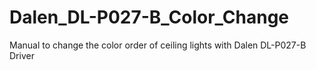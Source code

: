 # Dalen_DL-P027-B_Color_Change
Manual to change the color order of ceiling lights with Dalen DL-P027-B Driver
